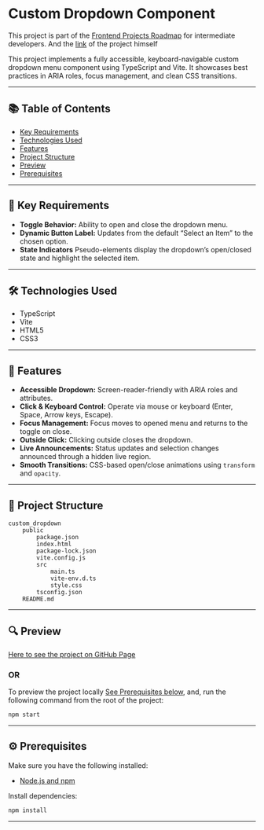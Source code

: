 # Custom Dropdown Component
This project is part of the [Frontend Projects Roadmap](https://roadmap.sh/frontend/projects) for intermediate developers. And the [link](https://roadmap.sh/projects/custom-dropdown) of the project himself 

This project implements a fully accessible, keyboard-navigable custom dropdown menu component using TypeScript and Vite. It showcases best practices in ARIA roles, focus management, and clean CSS transitions.

---

## 📚 Table of Contents

- [Key Requirements](#key-requirements)
- [Technologies Used](#technologies-used)
- [Features](#features)
- [Project Structure](#project-structure)
- [Preview](#preview)
- [Prerequisites](#prerequisites)

---


## 🔑 Key Requirements

- **Toggle Behavior:** Ability to open and close the dropdown menu.
- **Dynamic Button Label:** Updates from the default “Select an Item” to the chosen option.
- **State Indicators** Pseudo-elements display the dropdown’s open/closed state and highlight the selected item.

---

## 🛠️ Technologies Used

- TypeScript
- Vite
- HTML5
- CSS3

---

## 🚀 Features

- **Accessible Dropdown:** Screen-reader-friendly with ARIA roles and attributes.
- **Click & Keyboard Control:** Operate via mouse or keyboard (Enter, Space, Arrow keys, Escape).
- **Focus Management:** Focus moves to opened menu and returns to the toggle on close.
- **Outside Click:** Clicking outside closes the dropdown.
- **Live Announcements:** Status updates and selection changes announced through a hidden live region.
- **Smooth Transitions:** CSS-based open/close animations using `transform` and `opacity`.

---

## 📁 Project Structure
<!-- START PROJECT STRUCTURE -->
```
custom_dropdown
	public
		package.json
		index.html
		package-lock.json
		vite.config.js
		src
			main.ts
			vite-env.d.ts
			style.css
		tsconfig.json
	README.md

```
<!-- END PROJECT STRUCTURE -->

---


## 🔍 Preview

<!-- START LINK TO PREVIEW -->
[Here to see the project on GitHub Page](https://kizz4.github.io/practice/frontend_practice/intermediate_projects/custom_dropdown/public/dist)
<!-- END LINK TO PREVIEW -->

### OR

To preview the project locally [See Prerequisites below](#prerequisites), and, run the following command from the root of the project:

```bash
npm start
```
---

## ⚙️ Prerequisites

Make sure you have the following installed:

- [Node.js and npm](https://nodejs.org/)

Install dependencies:

```bash
npm install
```

---